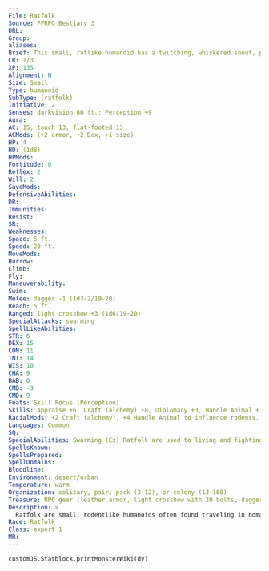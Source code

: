 ```yaml
---
File: Ratfolk
Source: PFRPG Bestiary 3
URL: 
Group: 
aliases: 
Brief: This small, ratlike humanoid has a twitching, whiskered snout, pointed ears, and a long, leathery tail.
CR: 1/3
XP: 135
Alignment: N
Size: Small
Type: humanoid
SubType: (ratfolk)
Initiative: 2
Senses: darkvision 60 ft.; Perception +9
Aura: 
AC: 15, touch 13, flat-footed 13
ACMods: (+2 armor, +2 Dex, +1 size)
HP: 4
HD: (1d8)
HPMods: 
Fortitude: 0
Reflex: 2
Will: 2
SaveMods: 
DefensiveAbilities: 
DR: 
Immunities: 
Resist: 
SR: 
Weaknesses: 
Space: 5 ft.
Speed: 20 ft.
MoveMods: 
Burrow: 
Climb: 
Fly: 
Maneuverability: 
Swim: 
Melee: dagger -1 (1d3-2/19-20)
Reach: 5 ft.
Ranged: light crossbow +3 (1d6/19-20)
SpecialAttacks: swarming
SpellLikeAbilities: 
STR: 6
DEX: 15
CON: 11
INT: 14
WIS: 10
CHA: 9
BAB: 0
CMB: -3
CMD: 9
Feats: Skill Focus (Perception)
Skills: Appraise +6, Craft (alchemy) +8, Diplomacy +3, Handle Animal +3 (+7 with rodents), Perception +9, Sense Motive +4, Survival +4, Use Magic Device +5
RacialMods: +2 Craft (alchemy), +4 Handle Animal to influence rodents, +2 Perception, +2 Use Magic Device
Languages: Common
SQ: 
SpecialAbilities: Swarming (Ex) Ratfolk are used to living and fighting communally, and are adept at swarming foes for their own gain and their foes' detriment. Up to two ratfolk can share the same square at the same time. If two ratfolk in the same square attack the same foe, they are considered to be flanking that foe as if they were in two opposite squares.
SpellsKnown: 
SpellsPrepared: 
SpellDomains: 
Bloodline: 
Environment: desert/urban
Temperature: warm
Organization: solitary, pair, pack (3-12), or colony (13-100)
Treasure: NPC gear (leather armor, light crossbow with 20 bolts, dagger, other treasure)
Description: >
  Ratfolk are small, rodentlike humanoids often found traveling in nomadic trading caravans or perhaps dwelling in colonies in slums, sewers, and other normally undesirable urban sectors. Tinkerers and hoarders by nature, many ratfolk are shrewd merchants, carefully navigating the shifting alliances of black markets and bazaars. They love their stockpiles of interesting items far more  than money, and would rather trade for more baubles to add to their hoards than for mere coins.  Ratfolk are extremely communal, and live in large warrens with plenty of hidden crannies in which to stash their hoards or flee in times of danger, gravitating toward subterranean tunnels or tightly packed tenements in city ghettos. They feel an intense bond with their large families and kin networks, as well as with ordinary rodents of all sorts, living in chaotic harmony and fighting fiercely to defend each other when threatened.  Ratfolk are generally 4 feet tall and weigh 80 pounds. They often wear robes to conceal their forms in cities, as they know other humanoids find their rodent features distasteful.  RATFOLK CHARACTERS  Ratfolk are defined by their class levels-they do not possess racial Hit Dice. All ratfolk have the following racial traits.  -2 Strength, +2 Dexterity, +2 Intelligence: Ratfolk are agile and clever, yet physically weak.  Small: Ratfolk are Small and gain a +1 size bonus to their AC, a +1 size bonus on attack rolls, a -1 penalty on CMB and to CMD, and a +4 size bonus on Stealth checks.  Darkvision: Ratfolk can see in the dark up to 60 feet.  Tinker: Ratfolk gain a +2 bonus on Craft (alchemy), Perception, and Use Magic Device checks.  Rodent Empathy: Ratfolk gain a +4 bonus on Handle Animal checks made to influence rodents.  Swarming: See above.  Languages: Ratfolk begin play speaking Common. Ratfolk with high intelligence can choose from any of the following bonus languages: Aklo, Draconic, Dwarven, Gnoll, Gnome, Goblin, Halfling, Orc, and Undercommon.
Race: Ratfolk
Class: expert 1
MR: 
---
```

```dataviewjs
customJS.Statblock.printMonsterWiki(dv)
```
